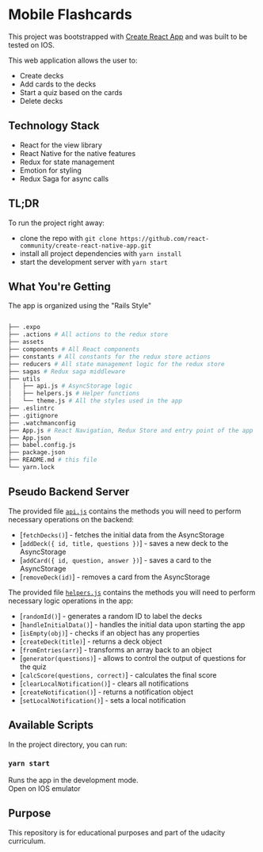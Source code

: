 # Mobile Flashcards

This project was bootstrapped with [Create React App](https://github.com/react-community/create-react-native-app) and was built to be tested on IOS.

This web application allows the user to:

-   Create decks
-   Add cards to the decks
-   Start a quiz based on the cards
-   Delete decks

## Technology Stack

-   React for the view library
-   React Native for the native features
-   Redux for state management
-   Emotion for styling
-   Redux Saga for async calls

## TL;DR

To run the project right away:

-   clone the repo with `git clone https://github.com/react-community/create-react-native-app.git`
-   install all project dependencies with `yarn install`
-   start the development server with `yarn start`

## What You're Getting

The app is organized using the "Rails Style"

```bash

├── .expo
├── .actions # All actions to the redux store
├── assets
├── components # All React components
├── constants # All constants for the redux store actions
├── reducers # All state management logic for the redux store
├── sagas # Redux saga middleware
├── utils
│   ├── api.js # AsyncStorage logic
│   ├── helpers.js # Helper functions
│   └── theme.js # All the styles used in the app
├── .eslintrc
├── .gitignore
├── .watchmanconfig
├── App.js # React Navigation, Redux Store and entry point of the app
├── App.json
├── babel.config.js
├── package.json
├── README.md # this file
└── yarn.lock

```

## Pseudo Backend Server

The provided file [`api.js`](/utils/api.js) contains the methods you will need to perform necessary operations on the backend:

-   [`fetchDecks()`] - fetches the initial data from the AsyncStorage
-   [`addDeck({ id, title, questions })`] - saves a new deck to the AsyncStorage
-   [`addCard({ id, question, answer })`] - saves a card to the AsyncStorage
-   [`removeDeck(id)`] - removes a card from the AsyncStorage

The provided file [`helpers.js`](/utils/helpers.js) contains the methods you will need to perform necessary logic operations in the app:

-   [`randomId()`] - generates a random ID to label the decks
-   [`handleInitialData()`] - handles the initial data upon starting the app
-   [`isEmpty(obj)`] - checks if an object has any properties
-   [`createDeck(title)`] - returns a deck object
-   [`fromEntries(arr)`] - transforms an array back to an object
-   [`generator(questions)`] - allows to control the output of questions for the quiz
-   [`calcScore(questions, correct)`] - calculates the final score
-   [`clearLocalNotification()`] - clears all notifications
-   [`createNotification()`] - returns a notification object
-   [`setLocalNotification()`] - sets a local notification

## Available Scripts

In the project directory, you can run:

### `yarn start`

Runs the app in the development mode.<br>
Open on IOS emulator

## Purpose

This repository is for educational purposes and part of the udacity curriculum.
